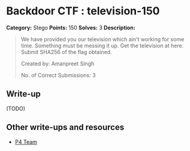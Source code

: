 # Backdoor CTF : television-150

**Category:** Stego
**Points:** 150
**Solves:** 3
**Description:**

> We have provided you our television which ain't working for some time. Something must be messing it up. Get the television at here. Submit SHA256 of the flag obtained.
>
> Created by: Amanpreet Singh
>
> No. of Correct Submissions: 3


## Write-up

(TODO)

## Other write-ups and resources

* [P4 Team](https://github.com/p4-team/ctf/blob/master/2016-06-04-backdoor-ctf/stegano_television/README.md)
